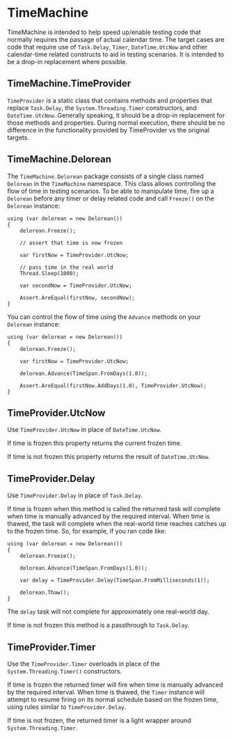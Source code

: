 # TimeMachine

TimeMachine is intended to help speed up/enable testing code that normally requires the passage of actual calendar time. The target cases are code that require use of `Task.Delay`, `Timer`, `DateTime.UtcNow` and other calendar-time related constructs to aid in testing scenarios. It is intended to be a drop-in replacement where possible.

## TimeMachine.TimeProvider

`TimeProvider` is a static class that contains methods and properties that replace `Task.Delay`, the `System.Threading.Timer` constructors, and `DateTime.UtcNow`. Generally speaking, it should be a drop-in replacement for those methods and properties. During normal execution, there should be no difference in the functionality provided by TimeProvider vs the original targets.

## TimeMachine.Delorean

The `TimeMachine.Delorean` package consists of a single class named `Delorean` in the `TimeMachine` namespace. This class allows controlling the flow of time in testing scenarios. To be able to manipulate time, fire up a `Delorean` before any timer or delay related code and call `Freeze()` on the `Delorean` instance:

```
using (var delorean = new Delorean())
{
    delorean.Freeze();

    // assert that time is now frozen

    var firstNow = TimeProvider.UtcNow;
	
    // pass time in the real world
    Thread.Sleep(1000);

    var secondNow = TimeProvider.UtcNow;

    Assert.AreEqual(firstNow, secondNow);
}
```

You can control the flow of time using the `Advance` methods on your `Delorean` instance:

```
using (var delorean = new Delorean())
{
	delorean.Freeze();

    var firstNow = TimeProvider.UtcNow;

    delorean.Advance(TimeSpan.FromDays(1.0));

    Assert.AreEqual(firstNow.AddDays(1.0), TimeProvider.UtcNow);
}
```

## TimeProvider.UtcNow

Use `TimeProvider.UtcNow` in place of `DateTime.UtcNow`.

If time is frozen this property returns the current frozen time.

If time is not frozen this property returns the result of `DateTime.UtcNow`.

## TimeProvider.Delay

Use `TimeProvider.Delay` in place of `Task.Delay`.

If time is frozen when this method is called the returned task will complete when time is manually advanced by the required interval. When time is thawed, the task will complete when the real-world time reaches catches up to the frozen time. So, for example, if you ran code like: 

```
using (var delorean = new Delorean())
{
    delorean.Freeze();

    delorean.Advance(TimeSpan.FromDays(1.0));

    var delay = TimeProvider.Delay(TimeSpan.FromMilliseconds(1));

    delorean.Thaw();
}
```

The `delay` task will not complete for approximately one real-world day.

If time is not frozen this method is a passthrough to `Task.Delay`.

## TimeProvider.Timer

Use the `TimeProvider.Timer` overloads in place of the `System.Threading.Timer()` constructors.

If time is frozen the returned timer will fire when time is manually advanced by the required interval. When time is thawed, the `Timer` instance will attempt to resume firing on its normal schedule based on the frozen time, using rules similar to `TimeProvider.Delay`.

If time is not frozen, the returned timer is a light wrapper around `System.Threading.Timer`.